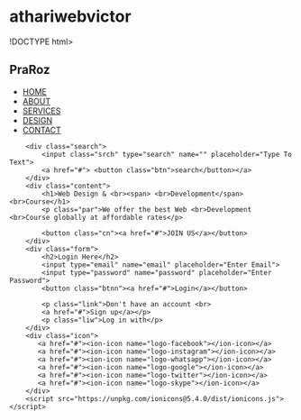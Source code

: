 # athariwebvictor
!DOCTYPE html>
<html lang="en">
<head>
    <meta charset="UTF-8">
    <meta name="viewport" content="width=device-width, initial-scale=1.0">
    <title>Webpage</title>
    <link rel="stylesheet" href="style.css">
</head>
<body>
    <div class="main">  
        <div class="navbar">
            <div class="icon">
                <h2 class="logo">PraRoz</h2>
        </div>
        <div class="menu">
            <ul>
                <li><a href="#">HOME</a> </li>
                <li><a href="#">ABOUT</a> </li>
                <li><a href="#">SERVICES</a> </li>
                <li><a href="#">DESIGN</a> </li>
                <li><a href="#">CONTACT</a> </li>
            </ul>
        </div>

        <div class="search">
            <input class="srch" type="search" name="" placeholder="Type To Text">
            <a href="#"> <button class="btn">search</button></a>
        </div>
        <div class="content">
            <h1>Web Design & <br><span> <br>Development</span> <br>Course</h1>
            <p class="par">We offer the best Web <br>Development <br>Course globally at affordable rates</p>

            <button class="cn"><a href="#">JOIN US</a></button>
        </div>
        <div class="form">
            <h2>Login Here</h2>
            <input type="email" name="email" placeholder="Enter Email">
            <input type="password" name="password" placeholder="Enter Password">
            <button class="btnn"><a href="#">Login</a></button>

            <p class="link">Don't have an account <br>
            <a href="#">Sign up</a></p>
            <p class="liw">Log in with</p>
        </div>
        <div class="icon">
           <a href="#"><ion-icon name="logo-facebook"></ion-icon></a>
           <a href="#"><ion-icon name="logo-instagram"></ion-icon></a>
           <a href="#"><ion-icon name="logo-whatsapp"></ion-icon></a>
           <a href="#"><ion-icon name="logo-google"></ion-icon></a>
           <a href="#"><ion-icon name="logo-twitter"></ion-icon></a>
           <a href="#"><ion-icon name="logo-skype"></ion-icon></a>
        </div>
        <script src="https://unpkg.com/ionicons@5.4.0/dist/ionicons.js"></script>
            
</body>
</html>
